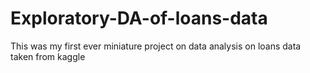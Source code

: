 # Exploratory-DA-of-loans-data
This was my first ever miniature project on data analysis on loans data taken from kaggle
